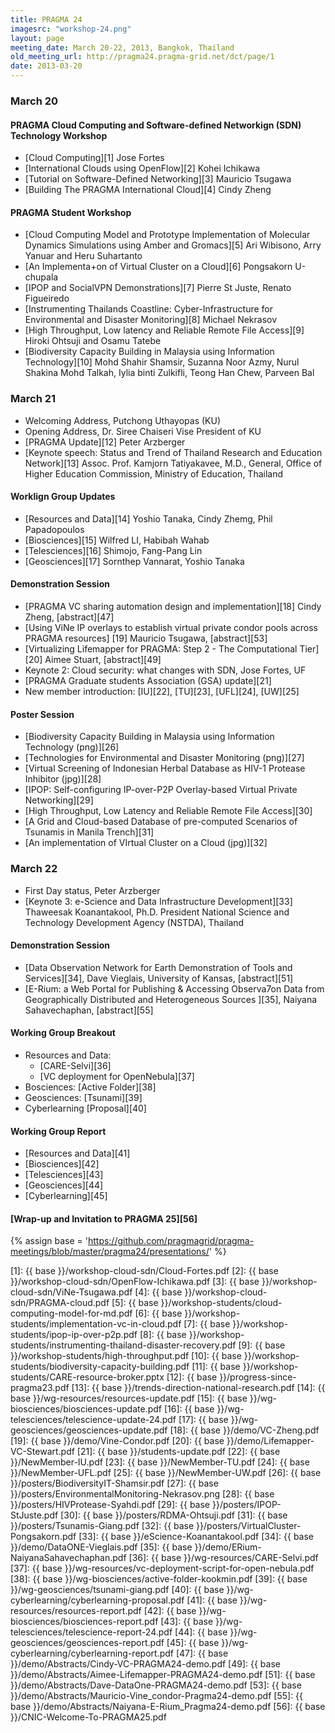 ```yaml
---
title: PRAGMA 24 
imagesrc: "workshop-24.png"
layout: page
meeting_date: March 20-22, 2013, Bangkok, Thailand
old_meeting_url: http://pragma24.pragma-grid.net/dct/page/1
date: 2013-03-20
---
```



### March 20

#### PRAGMA Cloud Computing and Software-defined Networkign (SDN) Technology Workshop

* [Cloud Computing][1] Jose Fortes
* [International Clouds using OpenFlow][2] Kohei Ichikawa
* [Tutorial on Software-Defined Networking][3] Mauricio Tsugawa
* [Building The PRAGMA International Cloud][4] Cindy Zheng

#### PRAGMA Student Workshop

* [Cloud Computing Model and Prototype Implementation of Molecular Dynamics Simulations using Amber and Gromacs][5]
  Ari Wibisono, Arry Yanuar and Heru Suhartanto
* [An Implementa+on of Virtual Cluster on a Cloud][6] Pongsakorn U-chupala
* [IPOP and SocialVPN Demonstrations][7] Pierre St Juste, Renato Figueiredo
* [Instrumenting Thailands Coastline: Cyber-Infrastructure for Environmental
  and Disaster Monitoring][8] Michael Nekrasov
* [High Throughput, Low latency and Reliable Remote File Access][9] Hiroki Ohtsuji and Osamu Tatebe
* [Biodiversity Capacity Building in Malaysia using Information Technology][10]
  Mohd Shahir Shamsir, Suzanna Noor Azmy, Nurul Shakina Mohd Talkah, Iylia
  binti Zulkifli, Teong Han Chew, Parveen Bal

### March 21

* Welcoming Address,  Putchong Uthayopas (KU)
* Opening Address, Dr. Siree Chaiseri Vise President of KU
* [PRAGMA Update][12] Peter Arzberger
* [Keynote speech: Status and Trend of Thailand Research and Education Network][13]
  Assoc. Prof. Kamjorn Tatiyakavee, M.D., General, Office of Higher Education
  Commission, Ministry of Education, Thailand

#### Worklign Group Updates

* [Resources and Data][14] Yoshio Tanaka, Cindy Zhemg, Phil Papadopoulos
* [Biosciences][15] Wilfred LI, Habibah Wahab
* [Telesciences][16] Shimojo, Fang-Pang Lin
* [Geosciences][17] Sornthep Vannarat, Yoshio Tanaka

#### Demonstration Session

* [PRAGMA VC sharing automation design and implementation][18] Cindy Zheng,
  [abstract][47] 
* [Using ViNe IP overlays to establish virtual private condor pools across PRAGMA resources]
  [19] Mauricio Tsugawa, [abstract][53]
* [Virtualizing Lifemapper for PRAGMA: Step 2 - The Computational Tier][20] Aimee Stuart,
  [abstract][49]
* Keynote 2: Cloud security: what changes with SDN, Jose Fortes, UF
* [PRAGMA Graduate students Association (GSA) update][21]
* New member introduction: [IU][22], [TU][23], [UFL][24], [UW][25]

#### Poster Session

* [Biodiversity Capacity Building in Malaysia using Information Technology (png)][26]
* [Technologies for Environmental and Disaster Monitoring (png)][27]
* [Virtual Screening of Indonesian Herbal Database as HIV-1 Protease Inhibitor (jpg)][28]
* [IPOP: Self-configuring IP-over-P2P Overlay-based Virtual Private Networking][29]
* [High Throughput, Low Latency and Reliable Remote File Access][30]
* [A Grid and Cloud-based Database of pre-computed Scenarios of Tsunamis in Manila Trench][31]
* [An implementation of VIrtual Cluster on a Cloud (jpg)][32]

### March 22

* First Day status, Peter Arzberger
* [Keynote 3: e-Science and Data Infrastructure Development][33] Thaweesak Koanantakool, Ph.D.
  President National Science and Technology Development Agency (NSTDA), Thailand

#### Demonstration Session

* [Data Observation Network for Earth Demonstration of Tools and Services][34],
  Dave Vieglais, University of Kansas, [abstract][51]
* [E-Rium: a Web Portal for Publishing & Accessing Observa7on Data from Geographically
  Distributed and Heterogeneous Sources ][35], Naiyana Sahavechaphan, [abstract][55]

#### Working Group Breakout

* Resources and Data:  
  * [CARE-Selvi][36] 
  * [VC deployment for OpenNebula][37]
* Bosciences: [Active Folder][38] 
* Geosciences: [Tsunami][39]
* Cyberlearning [Proposal][40]

#### Working Group Report

* [Resources and Data][41]
* [Biosciences][42]
* [Telesciences][43]
* [Geosciences][44]
* [Cyberlearning][45]

#### [Wrap-up and Invitation to PRAGMA 25][56]

{% assign base = 'https://github.com/pragmagrid/pragma-meetings/blob/master/pragma24/presentations/' %}

[1]: {{ base }}/workshop-cloud-sdn/Cloud-Fortes.pdf
[2]: {{ base }}/workshop-cloud-sdn/OpenFlow-Ichikawa.pdf
[3]: {{ base }}/workshop-cloud-sdn/ViNe-Tsugawa.pdf
[4]: {{ base }}/workshop-cloud-sdn/PRAGMA-cloud.pdf
[5]: {{ base }}/workshop-students/cloud-computing-model-for-md.pdf
[6]: {{ base }}/workshop-students/implementation-vc-in-cloud.pdf
[7]: {{ base }}/workshop-students/ipop-ip-over-p2p.pdf
[8]: {{ base }}/workshop-students/instrumenting-thailand-disaster-recovery.pdf
[9]: {{ base }}/workshop-students/high-throughput.pdf
[10]: {{ base }}/workshop-students/biodiversity-capacity-building.pdf
[11]: {{ base }}/workshop-students/CARE-resource-broker.pptx
[12]: {{ base }}/progress-since-pragma23.pdf
[13]: {{ base }}/trends-direction-national-research.pdf
[14]: {{ base }}/wg-resources/resources-update.pdf
[15]: {{ base }}/wg-biosciences/biosciences-update.pdf
[16]: {{ base }}/wg-telesciences/telescience-update-24.pdf
[17]: {{ base }}/wg-geosciences/geosciences-update.pdf
[18]: {{ base }}/demo/VC-Zheng.pdf
[19]: {{ base }}/demo/Vine-Condor.pdf
[20]: {{ base }}/demo/Lifemapper-VC-Stewart.pdf
[21]: {{ base }}/students-update.pdf
[22]: {{ base }}/NewMember-IU.pdf
[23]: {{ base }}/NewMember-TU.pdf
[24]: {{ base }}/NewMember-UFL.pdf
[25]: {{ base }}/NewMember-UW.pdf
[26]: {{ base }}/posters/BiodiversityIT-Shamsir.pdf
[27]: {{ base }}/posters/EnvironmentalMonitoring-Nekrasov.png
[28]: {{ base }}/posters/HIVProtease-Syahdi.pdf
[29]: {{ base }}/posters/IPOP-StJuste.pdf
[30]: {{ base }}/posters/RDMA-Ohtsuji.pdf
[31]: {{ base }}/posters/Tsunamis-Giang.pdf
[32]: {{ base }}/posters/VirtualCluster-Pongsakorn.pdf
[33]: {{ base }}/eScience-Koanantakool.pdf
[34]: {{ base }}/demo/DataONE-Vieglais.pdf
[35]: {{ base }}/demo/ERium-NaiyanaSahavechaphan.pdf
[36]: {{ base }}/wg-resources/CARE-Selvi.pdf
[37]: {{ base }}/wg-resources/vc-deployment-script-for-open-nebula.pdf
[38]: {{ base }}/wg-biosciences/active-folder-kookmin.pdf
[39]: {{ base }}/wg-geosciences/tsunami-giang.pdf
[40]: {{ base }}/wg-cyberlearning/cyberlearning-proposal.pdf
[41]: {{ base }}/wg-resources/resources-report.pdf
[42]: {{ base }}/wg-biosciences/biosciences-report.pdf
[43]: {{ base }}/wg-telesciences/telescience-report-24.pdf
[44]: {{ base }}/wg-geosciences/geosciences-report.pdf
[45]: {{ base }}/wg-cyberlearning/cyberlearning-report.pdf
[47]: {{ base }}/demo/Abstracts/Cindy-VC-PRAGMA24-demo.pdf
[49]: {{ base }}/demo/Abstracts/Aimee-Lifemapper-PRAGMA24-demo.pdf
[51]: {{ base }}/demo/Abstracts/Dave-DataOne-PRAGMA24-demo.pdf
[53]: {{ base }}/demo/Abstracts/Mauricio-Vine_condor-Pragma24-demo.pdf
[55]: {{ base }}/demo/Abstracts/Naiyana-E-Rium_Pragma24-demo.pdf
[56]: {{ base }}/CNIC-Welcome-To-PRAGMA25.pdf
